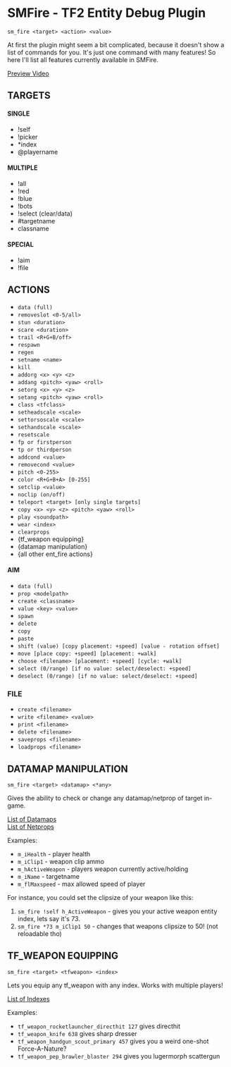 # SMFire - TF2 Entity Debug Plugin
`sm_fire <target> <action> <value>`

At first the plugin might seem a bit complicated, because it doesn't show a list of commands for you. It's just one command with many features! So here I'll list all features currently available in SMFire.

[Preview Video](https://www.youtube.com/watch?v=EV41hXWuYRU)

## TARGETS
#### SINGLE
- !self
- !picker
- *index
- @playername
#### MULTIPLE
- !all
- !red
- !blue
- !bots
- !select (clear/data)
- #targetname
- classname
#### SPECIAL
- !aim
- !file

## ACTIONS
- `data (full)`
- `removeslot <0-5/all>`
- `stun <duration>`
- `scare <duration>`
- `trail <R+G+B/off>`
- `respawn`
- `regen`
- `setname <name>`
- `kill`
- `addorg <x> <y> <z>`
- `addang <pitch> <yaw> <roll>`
- `setorg <x> <y> <z>`
- `setang <pitch> <yaw> <roll>`
- `class <tfclass>`
- `setheadscale <scale>`
- `settorsoscale <scale>`
- `sethandscale <scale>`
- `resetscale`
- `fp or firstperson`
- `tp or thirdperson`
- `addcond <value>`
- `removecond <value>`
- `pitch <0-255>`
- `color <R+G+B+A> [0-255]`
- `setclip <value>`
- `noclip (on/off)`
- `teleport <target> [only single targets]`
- `copy <x> <y> <z> <pitch> <yaw> <roll>`
- `play <soundpath>`
- `wear <index>`
- `clearprops`
- {tf_weapon equipping}
- {datamap manipulation}
- {all other ent_fire actions}
#### AIM
- `data (full)`
- `prop <modelpath>`
- `create <classname>`
- `value <key> <value>`
- `spawn `
- `delete`
- `copy`
- `paste`
- `shift (value) [copy placement: +speed] [value - rotation offset]`
- `move [place copy: +speed] [placement: +walk]`
- `choose <filename> [placement: +speed] [cycle: +walk]`
- `select (0/range) [if no value: select/deselect: +speed]`
- `deselect (0/range) [if no value: select/deselect: +speed]`
### FILE
- `create <filename>`
- `write <filename> <value>`
- `print <filename>`
- `delete <filename>`
- `saveprops <filename>`
- `loadprops <filename>`

## DATAMAP MANIPULATION
`sm_fire <target> <datamap> <*any>`

Gives the ability to check or change any datamap/netprop of target in-game.

[List of Datamaps](https://github.com/powerlord/tf2-data/blob/master/datamaps.txt)<br>
[List of Netprops](https://github.com/powerlord/tf2-data/blob/master/netprops.txt)

Examples:
- `m_iHealth` - player health
- `m_iClip1` - weapon clip ammo
- `m_hActiveWeapon` - players weapon currently active/holding
- `m_iName` - targetname
- `m_flMaxspeed` - max allowed speed of player

For instance, you could set the clipsize of your weapon like this:
1. `sm_fire !self h_ActiveWeapon` - gives you your active weapon entity index, lets say it's 73.
2. `sm_fire *73 m_iClip1 50` - changes that weapons clipsize to 50! (not reloadable tho)

## TF_WEAPON EQUIPPING
`sm_fire <target> <tfweapon> <index>`

Lets you equip any tf_weapon with any index. Works with multiple players!

[List of Indexes](https://wiki.alliedmods.net/Team_fortress_2_item_definition_indexes)

Examples:
- `tf_weapon_rocketlauncher_directhit 127` gives directhit
- `tf_weapon_knife 638` gives sharp dresser
- `tf_weapon_handgun_scout_primary 457` gives you a weird one-shot Force-A-Nature?
- `tf_weapon_pep_brawler_blaster 294` gives you lugermorph scattergun
